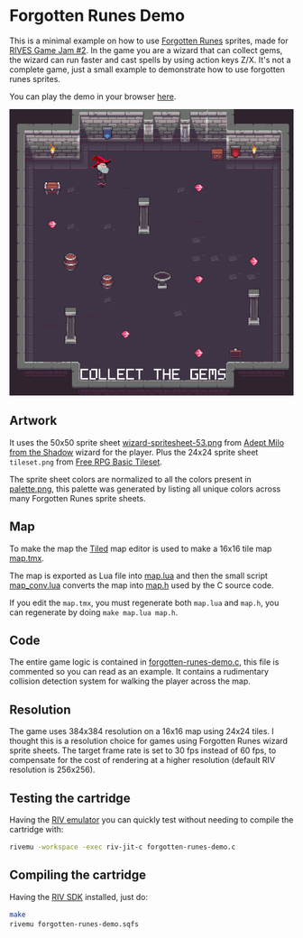 # Forgotten Runes Demo

This is a minimal example on how to use [Forgotten Runes](https://www.forgottenrunes.com/) sprites,
made for [RIVES Game Jam #2](https://itch.io/jam/rives2).
In the game you are a wizard that can collect gems,
the wizard can run faster and cast spells by using action keys Z/X.
It's not a complete game, just a small example to demonstrate how to use forgotten runes sprites.

You can play the demo in your browser [here](https://emulator.rives.io/#cartridge=https://raw.githubusercontent.com/edubart/cartridges/main/forgotten-runes-demo.sqfs).

![](screenshot.gif)

## Artwork

It uses the 50x50 sprite sheet [wizard-spritesheet-53.png](wizard-spritesheet-53.png) from
[Adept Milo from the Shadow](https://www.forgottenrunes.com/lore/wizards/53/0)
wizard for the player.
Plus the 24x24 sprite sheet `tileset.png` from
[Free RPG Basic Tileset](https://pixel-poem.itch.io/free-rpg-tileset).

The sprite sheet colors are normalized to all the colors present in [palette.png](palette.png),
this palette was generated by listing all unique colors across many Forgotten Runes sprite sheets.

## Map

To make the map the [Tiled](https://www.mapeditor.org/) map editor is used to make a 16x16
tile map [map.tmx](map.tmx).

The map is exported as Lua file into [map.lua](map.lua) and then the small script
[map_conv.lua](map_conv.lua) converts the map into [map.h](map.h) used by the C source code.

If you edit the `map.tmx`, you must regenerate both `map.lua` and `map.h`,
you can regenerate by doing `make map.lua map.h`.

## Code

The entire game logic is contained in [forgotten-runes-demo.c](forgotten-runes-demo.c),
this file is commented so you can read as an example.
It contains a rudimentary collision detection system for walking the player across the map.

## Resolution

The game uses 384x384 resolution on a 16x16 map using 24x24 tiles.
I thought this is a resolution choice for games using Forgotten Runes wizard sprite sheets.
The target frame rate is set to 30 fps instead of 60 fps,
to compensate for the cost of rendering at a higher resolution (default RIV resolution is 256x256).

## Testing the cartridge

Having the [RIV emulator](https://rives.io/docs/riv/getting-started)
you can quickly test without needing to compile the cartridge with:

```sh
rivemu -workspace -exec riv-jit-c forgotten-runes-demo.c
```

## Compiling the cartridge

Having the [RIV SDK](https://rives.io/docs/riv/developing-cartridges#installing-the-riv-sdk)
installed, just do:

```sh
make
rivemu forgotten-runes-demo.sqfs
```

